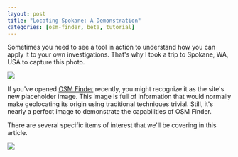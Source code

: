 ```yaml
---
layout: post
title: "Locating Spokane: A Demonstration"
categories: [osm-finder, beta, tutorial]
---
```


Sometimes you need to see a tool in action to understand how you can apply it to your own investigations. That's why I took a trip to Spokane, WA, USA to capture this photo.

![](/blog/images/2022-01-27-Spokane_WA_US.jpg)

If you've opened [OSM Finder](https://osm-finder.netlify.app/) recently, you might recognize it as the site's new placeholder image. This image is full of information that would normally make geolocating its origin using traditional techniques trivial. Still, it's nearly a perfect image to demonstrate the capabilities of OSM Finder.

There are several specific items of interest that we'll be covering in this article.

![](/blog/images/2022-01-27-highlighted.jpg)
